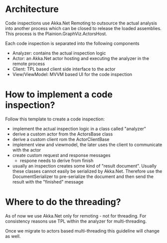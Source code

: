 ﻿ 
# Architecture

Code inspections use Akka.Net Remoting to outsource the actual analysis into another process which can be closed
to release the loaded assemblies. This process is the Plainion.GraphViz.ActorsHost.

Each code inspection is separated into the following components

- Analyzer: contains the actual inspection logic
- Actor: an Akka.Net actor hosting and executing the analyzer in the remote process
- Client: TPL based client side interface to the actor
- View/ViewModel: MVVM based UI for the code inspection

# How to implement a code inspection?

Follow this template to create a code inspection:

- implement the actual inspection logic in a class called "analyzer"
- derive a custom actor from the ActorsBase class
- derive a custom client rom the ActorClientBase
- implement view and viewmodel, the later uses the client to communicate with the actor
- create custom request and response messages
  - respone needs to derive from finish
- usually an inspection creates some kind of "result document". Usually these classes cannot easily be serialized
  by Akka.Net. Therefore use the DocumentSerializer to pre-serialize the document and then send the result with
  the "finished" message

# Where to do the threading?

As of now we use Akka.Net only for remoting - not for threading. For consistency reasons use TPL within the analyzer
for multi-threading.

Once we migrate to actors based multi-threading this guideline will change as well.
